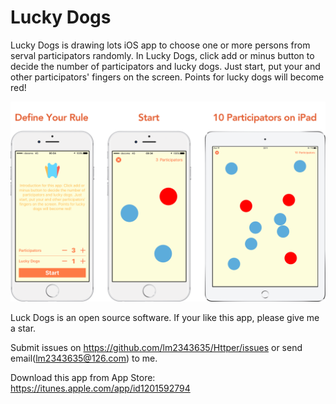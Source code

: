 # Lucky Dogs
Lucky Dogs is drawing lots iOS app to choose one or more persons from serval participators randomly.
In Lucky Dogs, click add or minus button to decide the number of participators and lucky dogs. Just start, put your and other participators' fingers on the screen. Points for lucky dogs will become red!

![Lucky Dogs](https://raw.githubusercontent.com/lm2343635/Lots/master/screenshot/lots.png)

Luck Dogs is an open source software. If your like this app, please give me a star.

Submit issues on https://github.com/lm2343635/Httper/issues or send email(lm2343635@126.com) to me.

Download this app from App Store: https://itunes.apple.com/app/id1201592794
